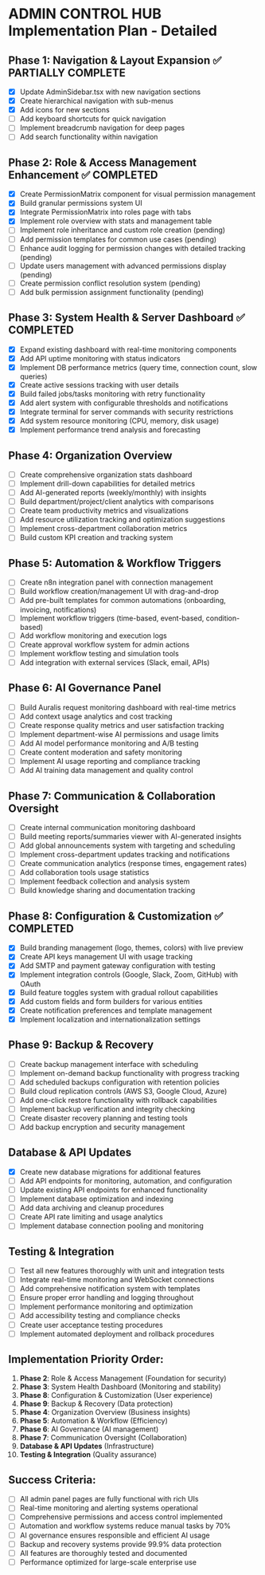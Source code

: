 # ADMIN CONTROL HUB Implementation Plan - Detailed

## Phase 1: Navigation & Layout Expansion ✅ PARTIALLY COMPLETE
- [x] Update AdminSidebar.tsx with new navigation sections
- [x] Create hierarchical navigation with sub-menus
- [x] Add icons for new sections
- [ ] Add keyboard shortcuts for quick navigation
- [ ] Implement breadcrumb navigation for deep pages
- [ ] Add search functionality within navigation

## Phase 2: Role & Access Management Enhancement ✅ COMPLETED
- [x] Create PermissionMatrix component for visual permission management
- [x] Build granular permissions system UI
- [x] Integrate PermissionMatrix into roles page with tabs
- [x] Implement role overview with stats and management table
- [ ] Implement role inheritance and custom role creation (pending)
- [ ] Add permission templates for common use cases (pending)
- [ ] Enhance audit logging for permission changes with detailed tracking (pending)
- [ ] Update users management with advanced permissions display (pending)
- [ ] Create permission conflict resolution system (pending)
- [ ] Add bulk permission assignment functionality (pending)

## Phase 3: System Health & Server Dashboard ✅ COMPLETED
- [x] Expand existing dashboard with real-time monitoring components
- [x] Add API uptime monitoring with status indicators
- [x] Implement DB performance metrics (query time, connection count, slow queries)
- [x] Create active sessions tracking with user details
- [x] Build failed jobs/tasks monitoring with retry functionality
- [x] Add alert system with configurable thresholds and notifications
- [x] Integrate terminal for server commands with security restrictions
- [x] Add system resource monitoring (CPU, memory, disk usage)
- [x] Implement performance trend analysis and forecasting

## Phase 4: Organization Overview
- [ ] Create comprehensive organization stats dashboard
- [ ] Implement drill-down capabilities for detailed metrics
- [ ] Add AI-generated reports (weekly/monthly) with insights
- [ ] Build department/project/client analytics with comparisons
- [ ] Create team productivity metrics and visualizations
- [ ] Add resource utilization tracking and optimization suggestions
- [ ] Implement cross-department collaboration metrics
- [ ] Build custom KPI creation and tracking system

## Phase 5: Automation & Workflow Triggers
- [ ] Create n8n integration panel with connection management
- [ ] Build workflow creation/management UI with drag-and-drop
- [ ] Add pre-built templates for common automations (onboarding, invoicing, notifications)
- [ ] Implement workflow triggers (time-based, event-based, condition-based)
- [ ] Add workflow monitoring and execution logs
- [ ] Create approval workflow system for admin actions
- [ ] Implement workflow testing and simulation tools
- [ ] Add integration with external services (Slack, email, APIs)

## Phase 6: AI Governance Panel
- [ ] Build Auralis request monitoring dashboard with real-time metrics
- [ ] Add context usage analytics and cost tracking
- [ ] Create response quality metrics and user satisfaction tracking
- [ ] Implement department-wise AI permissions and usage limits
- [ ] Add AI model performance monitoring and A/B testing
- [ ] Create content moderation and safety monitoring
- [ ] Implement AI usage reporting and compliance tracking
- [ ] Add AI training data management and quality control

## Phase 7: Communication & Collaboration Oversight
- [ ] Create internal communication monitoring dashboard
- [ ] Build meeting reports/summaries viewer with AI-generated insights
- [ ] Add global announcements system with targeting and scheduling
- [ ] Implement cross-department updates tracking and notifications
- [ ] Create communication analytics (response times, engagement rates)
- [ ] Add collaboration tools usage statistics
- [ ] Implement feedback collection and analysis system
- [ ] Build knowledge sharing and documentation tracking

## Phase 8: Configuration & Customization ✅ COMPLETED
- [x] Build branding management (logo, themes, colors) with live preview
- [x] Create API keys management UI with usage tracking
- [x] Add SMTP and payment gateway configuration with testing
- [x] Implement integration controls (Google, Slack, Zoom, GitHub) with OAuth
- [x] Build feature toggles system with gradual rollout capabilities
- [x] Add custom fields and form builders for various entities
- [x] Create notification preferences and template management
- [x] Implement localization and internationalization settings

## Phase 9: Backup & Recovery
- [ ] Create backup management interface with scheduling
- [ ] Implement on-demand backup functionality with progress tracking
- [ ] Add scheduled backups configuration with retention policies
- [ ] Build cloud replication controls (AWS S3, Google Cloud, Azure)
- [ ] Add one-click restore functionality with rollback capabilities
- [ ] Implement backup verification and integrity checking
- [ ] Create disaster recovery planning and testing tools
- [ ] Add backup encryption and security management

## Database & API Updates
- [x] Create new database migrations for additional features
- [ ] Add API endpoints for monitoring, automation, and configuration
- [ ] Update existing API endpoints for enhanced functionality
- [ ] Implement database optimization and indexing
- [ ] Add data archiving and cleanup procedures
- [ ] Create API rate limiting and usage analytics
- [ ] Implement database connection pooling and monitoring

## Testing & Integration
- [ ] Test all new features thoroughly with unit and integration tests
- [ ] Integrate real-time monitoring and WebSocket connections
- [ ] Add comprehensive notification system with templates
- [ ] Ensure proper error handling and logging throughout
- [ ] Implement performance monitoring and optimization
- [ ] Add accessibility testing and compliance checks
- [ ] Create user acceptance testing procedures
- [ ] Implement automated deployment and rollback procedures

## Implementation Priority Order:
1. **Phase 2**: Role & Access Management (Foundation for security)
2. **Phase 3**: System Health Dashboard (Monitoring and stability)
3. **Phase 8**: Configuration & Customization (User experience)
4. **Phase 9**: Backup & Recovery (Data protection)
5. **Phase 4**: Organization Overview (Business insights)
6. **Phase 5**: Automation & Workflow (Efficiency)
7. **Phase 6**: AI Governance (AI management)
8. **Phase 7**: Communication Oversight (Collaboration)
9. **Database & API Updates** (Infrastructure)
10. **Testing & Integration** (Quality assurance)

## Success Criteria:
- [ ] All admin panel pages are fully functional with rich UIs
- [ ] Real-time monitoring and alerting systems operational
- [ ] Comprehensive permissions and access control implemented
- [ ] Automation and workflow systems reduce manual tasks by 70%
- [ ] AI governance ensures responsible and efficient AI usage
- [ ] Backup and recovery systems provide 99.9% data protection
- [ ] All features are thoroughly tested and documented
- [ ] Performance optimized for large-scale enterprise use
